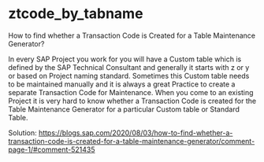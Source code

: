 # ztcode_by_tabname
How to find whether a Transaction Code is Created for a Table Maintenance Generator?

In every SAP Project you work for you will have a Custom table which is defined by the SAP Technical Consultant and generally it starts with z or y or based on Project naming standard. Sometimes this Custom table needs to be maintained manually and it is always a great Practice to create a separate Transaction Code for Maintenance. When you come to an existing Project it is very hard to know whether a Transaction Code is created for the Table Maintenance Generator for a particular Custom table or Standard Table.

Solution:
https://blogs.sap.com/2020/08/03/how-to-find-whether-a-transaction-code-is-created-for-a-table-maintenance-generator/comment-page-1/#comment-521435
